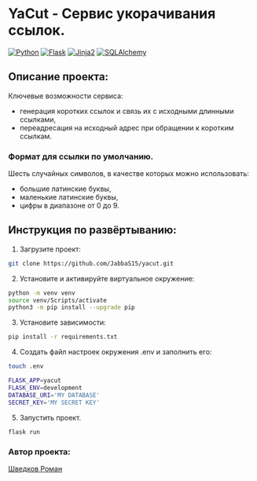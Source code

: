 # YaCut - Cервис укорачивания ссылок.
[![Python](https://img.shields.io/badge/-Python_3.10-464646?style=flat&logo=Python&logoColor=ffffff&color=013220)](https://www.python.org/)
[![Flask](https://img.shields.io/badge/-Flask_2.0.2-464646?style=flat&logo=Flask&logoColor=ffffff&color=013220)](https://flask.palletsprojects.com/)
[![Jinja2](https://img.shields.io/badge/-Jinja2_3.0.3-464646?style=flat&logo=Jinja2&logoColor=ffffff&color=013220)](https://jinja.palletsprojects.com/)
[![SQLAlchemy](https://img.shields.io/badge/-SQLAlchemy_1.4.29-464646?style=flat&logo=SQLAlchemy&logoColor=ffffff&color=013220)](https://www.sqlalchemy.org/)

## Описание проекта:
Ключевые возможности сервиса:

- генерация коротких ссылок и связь их с исходными длинными ссылками,
- переадресация на исходный адрес при обращении к коротким ссылкам.

### Формат для ссылки по умолчанию.
Шесть случайных символов, в качестве которых можно использовать:  
- большие латинские буквы,
- маленькие латинские буквы,
- цифры в диапазоне от 0 до 9.


## Инструкция по развёртыванию:
1. Загрузите проект:
```bash
git clone https://github.com/JabbaS15/yacut.git
```
2. Установите и активируйте виртуальное окружение:
```bash
python -m venv venv
source venv/Scripts/activate
python3 -m pip install --upgrade pip
```
3. Установите зависимости:
```bash
pip install -r requirements.txt
```
4. Создать файл настроек окружения .env и заполнить его:
```bash
touch .env

FLASK_APP=yacut
FLASK_ENV=development
DATABASE_URI='MY DATABASE'
SECRET_KEY='MY SECRET KEY'
```
5. Запустить проект.
```
flask run
```
### Автор проекта:
[Шведков Роман](https://github.com/JabbaS15)

